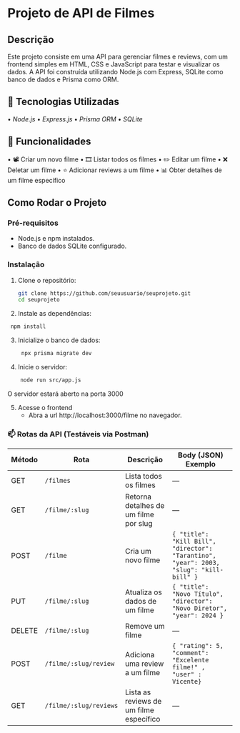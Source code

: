 # Projeto de API de Filmes

## Descrição
Este projeto consiste em uma API para gerenciar filmes e reviews, com um frontend simples em HTML, CSS e JavaScript para testar e visualizar os dados. A API foi construída utilizando Node.js com Express, SQLite como banco de dados e Prisma como ORM.

## 🚀 Tecnologias Utilizadas

•⁠  ⁠*Node.js*
•⁠  ⁠*Express.js*
•⁠  ⁠*Prisma ORM*
•⁠  ⁠*SQLite*

## 📌 Funcionalidades

•⁠  ⁠📽️ Criar um novo filme
•⁠  ⁠🎞️ Listar todos os filmes
•⁠  ⁠✏️ Editar um filme
•⁠  ⁠❌ Deletar um filme
•⁠  ⁠⭐ Adicionar reviews a um filme
•⁠  ⁠📊 Obter detalhes de um filme específico
## Como Rodar o Projeto

### Pré-requisitos
- Node.js e npm instalados.
- Banco de dados SQLite configurado.

### Instalação

1. Clone o repositório:
   ```bash
   git clone https://github.com/seuusuario/seuprojeto.git
   cd seuprojeto
   ```
2. Instale as dependências:
  ```bash
   npm install
   ```
3. Inicialize o banco de dados:
   ```bash
    npx prisma migrate dev
    ```  
4. Inicie o servidor:
```bash
    node run src/app.js
  ```
O servidor estará aberto na porta 3000

5. Acesse o frontend
    - Abra a url http://localhost:3000/filme no navegador.



### 📫 Rotas da API (Testáveis via Postman)

| Método | Rota                   | Descrição                               | Body (JSON) Exemplo                          |
|--------|------------------------|-----------------------------------------|---------------------------------------------|
| GET    | `/filmes`             | Lista todos os filmes                   | —                                           |
| GET    | `/filme/:slug`        | Retorna detalhes de um filme por slug   | —                                           |
| POST   | `/filme`              | Cria um novo filme                      | `{ "title": "Kill Bill", "director": "Tarantino", "year": 2003, "slug": "kill-bill" }` |
| PUT    | `/filme/:slug`        | Atualiza os dados de um filme           | `{ "title": "Novo Título", "director": "Novo Diretor", "year": 2024 }` |
| DELETE | `/filme/:slug`        | Remove um filme                         | —                                           |
| POST   | `/filme/:slug/review` | Adiciona uma review a um filme          | `{ "rating": 5, "comment": "Excelente filme!" , "user" : Vicente}` |
| GET    | `/filme/:slug/reviews`| Lista as reviews de um filme específico | —                                           |
 

